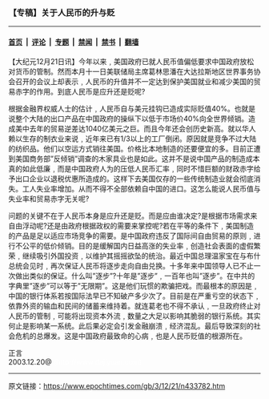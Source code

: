 ### 【专稿】关于人民币的升与贬

---

#### [首页](../../../..?n433782) &nbsp;|&nbsp; [评论](../../../../../epoch-comment?n433782) &nbsp;|&nbsp; [专题](../../../../../epoch-special?n433782) &nbsp;|&nbsp; [禁闻](../../../../../epoch-news?n433782) &nbsp;|&nbsp; [禁书](../../../../../books?n433782) &nbsp;|&nbsp; [翻墙](https://github.com/gfw-breaker/nogfw/blob/master/README.md?n433782)


<div class="post_content" id="artbody" itemprop="articleBody">
 <!-- article content begin -->
 <p>
  【大纪元12月21日讯】今年以来﹐美国政府已就人民币值偏低要求中国政府放松对货币的管制。然而本月十一日美联储局主席葛林思潘在大达拉斯地区世界事务协会召开的会议上却表示﹐人民币的升值并不一定达到保护美国就业和减少美国的贸易赤字的作用。到底人民币是应升还是贬呢?
 </p>
 <p>
  根据金融界权威人士的估计﹐人民币自与美元挂钩已造成实际贬值40%。也就是说整个大陆的出口产品在中国政府的操纵下以低于市场价40%向全世界倾销。造成美中去年的贸易逆差达1040亿美元之巨。而且今年还会创历史新高。就以华人赖以生存的制衣业来说﹐近年来已有1/3以上的工厂倒闭。原因就是竞争不过大陆的纺织品。他们以空运方式销往美国。价格比本地制造的还要便宜的多。目前正遭到美国商务部”反倾销”调查的木家具业也是如此。这并不是说中国产品的制造成本真的如此低廉﹐而是中国政府人为的压低人民币汇率﹐同时不惜巨额的财政赤字给予出口企业以退税优惠所造成的。这样下去美国仅存的一些传统制造业就会彻底消失。工人失业率增加。从而不得不全部依赖自中国的进口。这怎么能说人民币值与失业率和贸易赤字无关呢?
 </p>
 <p>
  问题的关键不在于人民币本身是应升还是贬。而是应由谁决定?是根据市场需求来自由浮动呢?还是由政府根据政权的需要来掌控呢?若在平等的条件下﹐美国制造的产品是足以适应市场竞争的需要。是中国政府违反了国际间自由贸易的原则﹐进行不公平的低价倾销。目的是缓解国内日益高涨的失业率﹐创造社会表面的虚假繁荣﹐继续吸引外国投资﹐以维护其摇摇欲坠的统治。最近中国总理温家宝在与布什总统会见时﹐再次保证人民币将逐步走向自由兑换。十多年来中国领导人已不止一次做出类似的保证。什么叫”逐步”?十年是”逐步”﹐一百年也叫”逐步”。在中共的字典里”逐步”可以等于”无限期”。这是他们玩惯的欺骗把戏。而最根本的原因是﹐中国的银行体系若按国际法早已不知破产多少次了。目前是在严重亏空的状态下﹐依靠外资的输血和民间的储蓄来维持着。就连葛老也不得不承认﹐一旦政府终止对人民币的管制﹐可能将出现资本外流﹐数量之大足以影响其脆弱的银行系统。其实何止是影响某一系统。此后果必定会引发金融崩溃﹐经济混乱。最后导致深刻的社会危机的总爆发。这是中国政府最致命的心病﹐也是人民币贬值的根源所在。
 </p>
 <p>
  正言
  <br/>
  2003.12.20@
  <font color="#ffffff">
   (http://www.dajiyuan.com)
  </font>
 </p>
 <!-- article content end -->
 <div id="below_article_ad">
 </div>
</div>


---

原文链接：https://www.epochtimes.com/gb/3/12/21/n433782.htm